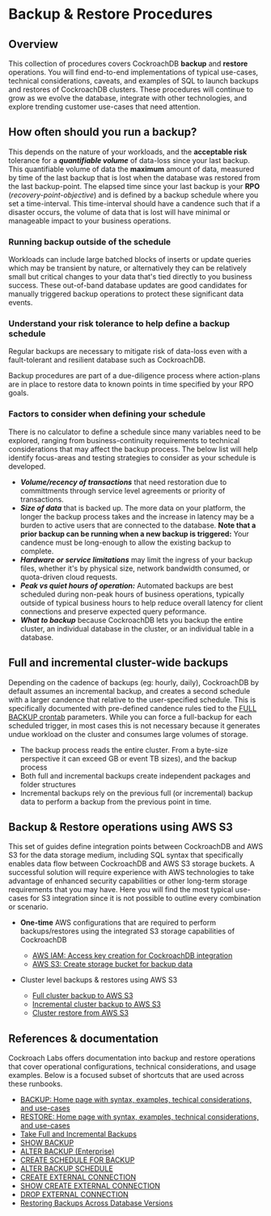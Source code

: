 
# Backup & Restore Procedures

## Overview

This collection of procedures covers CockroachDB **backup** and **restore** operations.
You will find end-to-end implementations of typical use-cases, technical considerations, caveats, and examples of SQL to launch backups and restores of CockroachDB clusters.
These procedures will continue to grow as we evolve the database, integrate with other technologies, and explore trending customer use-cases that need attention.

## How often should you run a backup?

This depends on the nature of your workloads, and the **acceptable risk** tolerance for a **_quantifiable volume_** of data-loss since your last backup.
This quantifiable volume of data the **maximum** amount of data, measured by time of the last backup that is lost when the database was restored from the last backup-point.
The elapsed time since your last backup is your **RPO** (_recovery-point-objective_) and is defined by a backup schedule where you set a time-interval.
This time-interval should have a candence such that if a disaster occurs, the volume of data that is lost will have minimal or manageable impact to your business operations.

### Running backup outside of the schedule

Workloads can include large batched blocks of inserts or update queries which may be transient by nature, or alternatively they can be relatively small but critical changes to your data that's tied directly to you business success.
These out-of-band database updates are good candidates for manually triggered backup operations to protect these significant data events.

### Understand your risk tolerance to help define a backup schedule

Regular backups are necessary to mitigate risk of data-loss even with a fault-tolerant and resilient database such as CockroachDB.

Backup procedures are part of a due-diligence process where action-plans are in place to restore data to known points in time specified by your RPO goals.

### Factors to consider when defining your schedule

There is no calculator to define a schedule since many variables need to be explored, ranging from business-continuity requirements to technical considerations that may affect the backup process.
The below list will help identify focus-areas and testing strategies to consider as your schedule is developed.

 - **_Volume/recency of transactions_** that need restoration due to committments through service level agreements or priority of transactions.
 - **_Size of data_** that is backed up.
 The more data on your platform, the longer the backup process takes and the increase in latency may be a burden to active users that are connected to the database.
 **Note that a prior backup can be running when a new backup is triggered:** Your candence must be long-enough to allow the existing backup to complete.
 - **_Hardware or service limitations_** may limit the ingress of your backup files, whether it's by physical size, network bandwidth consumed, or quota-driven cloud requests.
 - **_Peak vs quiet hours of operation:_** Automated backups are best scheduled during non-peak hours of business operations, typically outside of typical business hours to help reduce overall latency for client connections and preserve expected query peformance.
 - **_What to backup_** because CockroachDB lets you backup the entire cluster, an individual database in the cluster, or an individual table in a database. 

## Full and incremental cluster-wide backups

Depending on the cadence of backups (eg: hourly, daily), CockroachDB by default assumes an incremental backup, and creates a second schedule with a larger candence that relative to the user-specified schedule. This is specifically documented with pre-defined candence rules tied to the [FULL BACKUP crontab](https://www.cockroachlabs.com/docs/v22.2/create-schedule-for-backup#parameters) parameters.
While you can force a full-backup for each scheduled trigger, in most cases this is not necessary because it generates undue workload on the cluster and consumes large volumes of storage.
- The backup process reads the entire cluster. From a byte-size perspective it can exceed GB or event TB sizes), and the backup process 
- Both full and incremental backups create independent packages and folder structures
- Incremental backups rely on the previous full (or incremental) backup data to perform a backup from the previous point in time.

## Backup & Restore operations using AWS S3

This set of guides define integration points between CockroachDB and AWS S3 for the data storage medium, including SQL syntax that specifically enables data flow between CockroachDB and AWS S3 storage buckets.
A successful solution will require experience with AWS technologies to take advantage of enhanced security capabilities or other long-term storage requirements that you may have.
Here you will find the most typical use-cases for S3 integration since it is not possible to outline every combination or scenario.

* **One-time** AWS configurations that are required to perform backups/restores using the integrated S3 storage capabilities of CockroachDB
  * [AWS IAM: Access key creation for CockroachDB integration](AWS-IAM-access-key.md)
  * [AWS S3: Create storage bucket for backup data](AWS-create-s3-bucket.md)

* Cluster level backups & restores using AWS S3
  * [Full cluster backup to AWS S3](full-cluster-backup-to-s3.md)
  * [Incremental cluster backup to AWS S3](incremental-cluster-backup-to-s3.md)
  * [Cluster restore from AWS S3](cluster-restore-from-s3.md)

## References & documentation

Cockroach Labs offers documentation into backup and restore operations that cover operational configurations, technical considerations, and usage examples.
Below is a focused subset of shortcuts that are used across these runbooks.

* [BACKUP: Home page with syntax, examples, techical considerations, and use-cases](https://www.cockroachlabs.com/docs/stable/backup.html)
* [RESTORE: Home page with syntax, examples, technical considerations, and use-cases](https://www.cockroachlabs.com/docs/stable/restore.html)
* [Take Full and Incremental Backups](https://www.cockroachlabs.com/docs/stable/take-full-and-incremental-backups.html)
* [SHOW BACKUP](https://www.cockroachlabs.com/docs/stable/show-backup.html)
* [ALTER BACKUP (Enterprise)](https://www.cockroachlabs.com/docs/stable/alter-backup.html)
* [CREATE SCHEDULE FOR BACKUP](https://www.cockroachlabs.com/docs/stable/create-schedule-for-backup.html)
* [ALTER BACKUP SCHEDULE](https://www.cockroachlabs.com/docs/stable/alter-backup-schedule.html)
* [CREATE EXTERNAL CONNECTION](https://www.cockroachlabs.com/docs/stable/create-external-connection.html)
* [SHOW CREATE EXTERNAL CONNECTION](https://www.cockroachlabs.com/docs/stable/show-create-external-connection.html)
* [DROP EXTERNAL CONNECTION](https://www.cockroachlabs.com/docs/stable/drop-external-connection.html)
* [Restoring Backups Across Database Versions](https://www.cockroachlabs.com/docs/stable/restoring-backups-across-versions.html)
